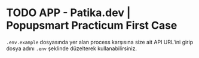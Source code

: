 # TODO APP - Patika.dev | Popupsmart Practicum First Case
`.env.example` dosyasında yer alan process karşısına size ait API URL'ini girip dosya adını `.env` şeklinde düzelterek kullanabilirsiniz.